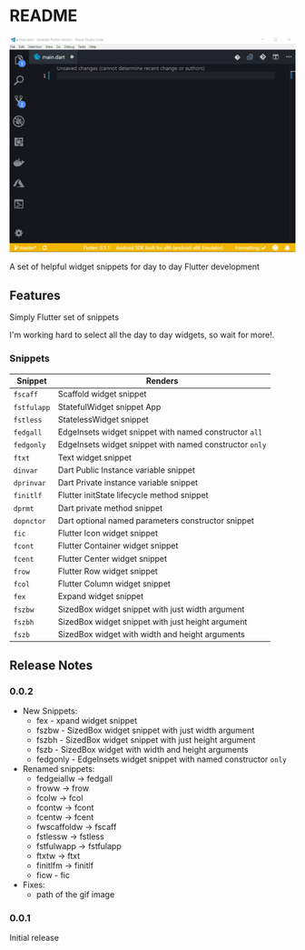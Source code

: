# README

![snippets in action](https://github.com/Alexisvt/flutter-snippets/raw/master/assets/flutter-snippet-sample.gif)

A set of helpful widget snippets for day to day Flutter development

## Features

Simply Flutter set of snippets

I'm working hard to select all the day to day widgets, so wait for more!.

### Snippets

| Snippet     | Renders                                                 |
| ----------- | ------------------------------------------------------- |
| `fscaff`    | Scaffold widget snippet                                 |
| `fstfulapp` | StatefulWidget snippet App                              |
| `fstless`   | StatelessWidget snippet                                 |
| `fedgall`   | EdgeInsets widget snippet with named constructor `all`  |
| `fedgonly`  | EdgeInsets widget snippet with named constructor `only` |
| `ftxt`      | Text widget snippet                                     |
| `dinvar`    | Dart Public Instance variable snippet                   |
| `dprinvar`  | Dart Private instance variable snippet                  |
| `finitlf`   | Flutter initState lifecycle method snippet              |
| `dprmt`     | Dart private method snippet                             |
| `dopnctor`  | Dart optional named parameters constructor snippet      |
| `fic`       | Flutter Icon widget snippet                             |
| `fcont`     | Flutter Container widget snippet                        |
| `fcent`     | Flutter Center widget snippet                           |
| `frow`      | Flutter Row widget snippet                              |
| `fcol`      | Flutter Column widget snippet                           |
| `fex`       | Expand widget snippet                                   |
| `fszbw`     | SizedBox widget snippet with just width argument        |
| `fszbh`     | SizedBox widget snippet with just height argument       |
| `fszb`      | SizedBox widget with width and height arguments         |

## Release Notes

### 0.0.2

- New Snippets:
  - fex - xpand widget snippet
  - fszbw - SizedBox widget snippet with just width argument
  - fszbh - SizedBox widget snippet with just height argument
  - fszb - SizedBox widget with width and height arguments
  - fedgonly - EdgeInsets widget snippet with named constructor `only`
- Renamed snippets:
  - fedgeiallw -> fedgall
  - froww -> frow
  - fcolw -> fcol
  - fcontw -> fcont
  - fcentw -> fcent
  - fwscaffoldw -> fscaff
  - fstlessw -> fstless
  - fstfulwapp -> fstfulapp
  - ftxtw -> ftxt
  - finitlfm -> finitlf
  - ficw - fic
- Fixes:
  - path of the gif image

### 0.0.1

Initial release
